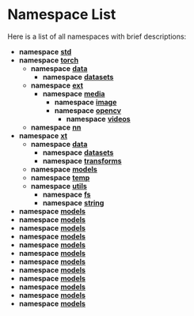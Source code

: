 
# Namespace List

Here is a list of all namespaces with brief descriptions:


* **namespace** [**std**](namespacestd.md) 
* **namespace** [**torch**](namespacetorch.md)     
    * **namespace** [**data**](namespacetorch_1_1data.md)     
        * **namespace** [**datasets**](namespacetorch_1_1data_1_1datasets.md) 
    * **namespace** [**ext**](namespacetorch_1_1ext.md)     
        * **namespace** [**media**](namespacetorch_1_1ext_1_1media.md)     
            * **namespace** [**image**](namespacetorch_1_1ext_1_1media_1_1image.md)     
            * **namespace** [**opencv**](namespacetorch_1_1ext_1_1media_1_1opencv.md)     
                * **namespace** [**videos**](namespacetorch_1_1ext_1_1media_1_1opencv_1_1videos.md)     
    * **namespace** [**nn**](namespacetorch_1_1nn.md) 
* **namespace** [**xt**](namespacext.md)     
    * **namespace** [**data**](namespacext_1_1data.md)     
        * **namespace** [**datasets**](namespacext_1_1data_1_1datasets.md)     
        * **namespace** [**transforms**](namespacext_1_1data_1_1transforms.md)     
    * **namespace** [**models**](namespacext_1_1models.md)     
    * **namespace** [**temp**](namespacext_1_1temp.md)     
    * **namespace** [**utils**](namespacext_1_1utils.md)     
        * **namespace** [**fs**](namespacext_1_1utils_1_1fs.md)     
        * **namespace** [**string**](namespacext_1_1utils_1_1string.md)     
* **namespace** [**models**](namespacext_1_1models_1_1_0d004076223253223034345146250242170367011070371353.md) 
* **namespace** [**models**](namespacext_1_1models_1_1_0d037357166076105226224335212040170170137167303075.md) 
* **namespace** [**models**](namespacext_1_1models_1_1_0d047346116371250047366264317312112177031330363156.md) 
* **namespace** [**models**](namespacext_1_1models_1_1_0d055232276273157020167115003176162055152061074124.md) 
* **namespace** [**models**](namespacext_1_1models_1_1_0d061134117267053217040070235306223273214034257352.md) 
* **namespace** [**models**](namespacext_1_1models_1_1_0d146130133241212117210302040014146320364244234174.md) 
* **namespace** [**models**](namespacext_1_1models_1_1_0d147076364111056125143074344367043221273152312152.md) 
* **namespace** [**models**](namespacext_1_1models_1_1_0d237207357157206273022110131316032317332370147056.md) 
* **namespace** [**models**](namespacext_1_1models_1_1_0d313052300150334303304245201033347263225341022212.md) 
* **namespace** [**models**](namespacext_1_1models_1_1_0d313156072370137220252216224241111010231220305250.md) 
* **namespace** [**models**](namespacext_1_1models_1_1_0d316255225002036160226346056300012103064301071303.md) 
* **namespace** [**models**](namespacext_1_1models_1_1_0d354232345332132117104327274336030071164300152203.md) 

